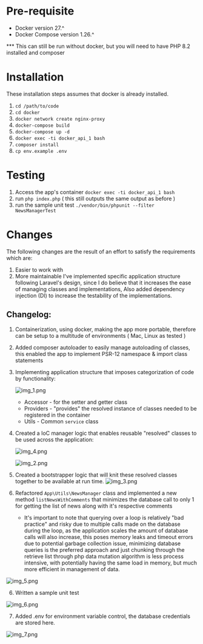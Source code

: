 # Pre-requisite

* Docker version 27.^
* Docker Compose version 1.26.^

*** This can still be run without docker, but you will need to have PHP 8.2 installed and composer

# Installation
These installation steps assumes that docker is already installed.

1. `cd /path/to/code` 
2. `cd docker`
3. `docker network create nginx-proxy`
4. `docker-compose build`
5. `docker-compose up -d`
6. `docker exec -ti docker_api_1 bash` 
7. `composer install`
8. `cp env.example .env`

# Testing
1. Access the app's container `docker exec -ti docker_api_1 bash`
2. run `php index.php` ( this still outputs the same output as before )
3. run the sample unit test `./vendor/bin/phpunit --filter NewsManagerTest`


# Changes
The following changes are the result of an effort to satisfy the requirements which are:
1. Easier to work with
2. More maintainable
I've implemented specific application structure following Laravel's design, since I do believe that it increases the ease of managing classes and implementations,
Also added dependency injection (DI) to increase the testability of the implementations.

## Changelog:
1. Containerization, using docker, making the app more portable, therefore can be setup to a multitude of environments ( Mac, Linux as tested )
2. Added composer autoloader to easily manage autoloading of classes, this enabled the app to implement PSR-12 namespace & import class statements
3. Implementing application structure that imposes categorization of code by functionality:

   ![img_1.png](img_1.png)

   * Accessor - for the setter and getter class
   * Providers - "provides" the resolved instance of classes needed to be registered in the container
   * Utils - Common `service` class
4. Created a IoC manager logic that enables reusable "resolved" classes to be used across the application:

    ![img_4.png](img_4.png)

    ![img_2.png](img_2.png)

6. Created a bootstrapper logic that will knit these resolved classes together to be available at run time.
    ![img_3.png](img_3.png)

5. Refactored `App\Utils\NewsManager` class and implemented a new method `listNewsWithComments` that minimizes the database call to only 1 for getting the list of news along with it's respective comments
    * It's important to note that querying over a loop is relatively "bad practice" and risky due to multiple calls made on the database during the loop, 
      as the application scales the amount of database calls will also increase, this poses memory leaks and timeout errors due to potential garbage collection issue,
      minimizing database queries is the preferred approach and just chunking through the retrieve list through php data mutation algorithm is less process intensive, 
      with potentially having the same load in memory, but much more efficient in management of data.
   
![img_5.png](img_5.png)

6. Written a sample unit test

![img_6.png](img_6.png)

7. Added .env for environment variable control, the database credentials are stored here.

![img_7.png](img_7.png)